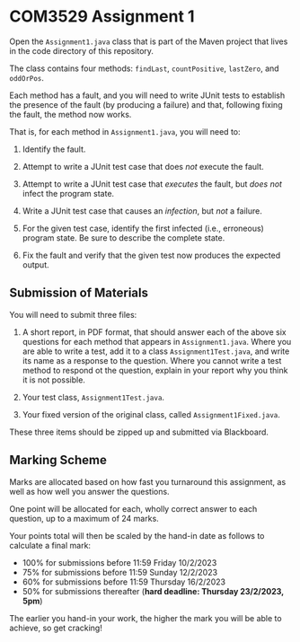 # COM3529 Assignment 1

Open the `Assignment1.java` class that is part of the Maven project that
lives in the code directory of this repository.

The class contains four methods: `findLast`, `countPositive`, `lastZero`,
and `oddOrPos`.

Each method has a fault, and you will need to write JUnit tests to
establish the presence of the fault (by producing a failure) and that,
following fixing the fault, the method now works. 
    
That is, for each method in `Assignment1.java`, you will need to:

1. Identify the fault.

2. Attempt to write a JUnit test case that does _not_ execute the fault.

3. Attempt to write a JUnit test case that _executes_ the fault, but _does
   not_ infect the program state.

4. Write a JUnit test case that causes an _infection_, but _not_ a failure.

5. For the given test case, identify the first infected (i.e., erroneous)
   program state. Be sure to describe the complete state.

6. Fix the fault and verify that the given test now produces the expected
output.


## Submission of Materials

You will need to submit three files:

1. A short report, in PDF format, that should answer each of the above six
   questions for each method that appears in `Assignment1.java`. Where you
   are able to write a test, add it to a class `Assignment1Test.java`, and
   write its name as a response to the question. Where you cannot write a
   test method to respond ot the question, explain in your report why you
   think it is not possible. 

2. Your test class, `Assignment1Test.java`.

3. Your fixed version of the original class, called
   `Assignment1Fixed.java`.

These three items should be zipped up and submitted via Blackboard.

## Marking Scheme

Marks are allocated based on how fast you turnaround this assignment, as
well as how well you answer the questions. 

One point will be allocated for each, wholly correct answer to each
question, up to a maximum of 24 marks. 

Your points total will then be scaled by the hand-in date as follows to
calculate a final mark:

* 100% for submissions before 11:59 Friday 10/2/2023
* 75% for submissions before 11:59 Sunday 12/2/2023
* 60% for submissions before 11:59 Thursday 16/2/2023
* 50% for submissions thereafter (**hard deadline: Thursday 23/2/2023, 5pm**)

The earlier you hand-in your work, the higher the mark you will be able to
achieve, so get cracking!
